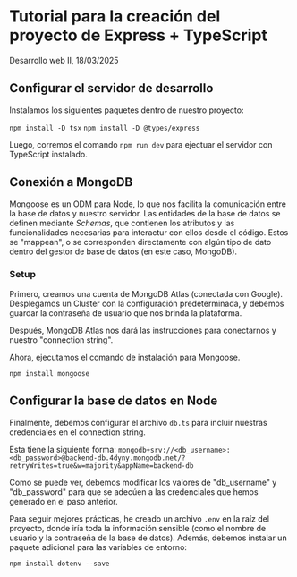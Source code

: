 # Tutorial para la creación del proyecto de Express + TypeScript
Desarrollo web II, 18/03/2025

## Configurar el servidor de desarrollo

Instalamos los siguientes paquetes dentro de nuestro proyecto:

```npm install -D tsx```
```npm install -D @types/express```

Luego, corremos el comando `npm run dev` para ejectuar el servidor con TypeScript instalado.

## Conexión a MongoDB

Mongoose es un ODM para Node, lo que nos facilita la comunicación entre la base de datos y nuestro servidor.
Las entidades de la base de datos se definen mediante *Schemas*, que contienen los atributos y las funcionalidades necesarias para interactur con ellos desde el código. Estos se "mappean", o se corresponden directamente con algún tipo de dato dentro del gestor de base de datos (en este caso, MongoDB).

### Setup

Primero, creamos una cuenta de MongoDB Atlas (conectada con Google). Desplegamos un Cluster con la configuración predeterminada, y debemos guardar la contraseña de usuario que nos brinda la plataforma.

Después, MongoDB Atlas nos dará las instrucciones para conectarnos y nuestro "connection string".

Ahora, ejecutamos el comando de instalación para Mongoose.

```npm install mongoose```

## Configurar la base de datos en Node

Finalmente, debemos configurar el archivo `db.ts` para incluir nuestras credenciales en el connection string.

Esta tiene la siguiente forma:
```mongodb+srv://<db_username>:<db_password>@backend-db.4dyny.mongodb.net/?retryWrites=true&w=majority&appName=backend-db```

Como se puede ver, debemos modificar los valores de "db_username" y "db_password" para que se adecúen a las credenciales que hemos generado en el paso anterior.

Para seguir mejores prácticas, he creado un archivo `.env` en la raíz del proyecto, donde iría toda la información sensible (como el nombre de usuario y la contraseña de la base de datos). Además, debemos instalar un paquete adicional para las variables de entorno:

```npm install dotenv --save```